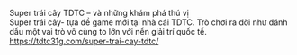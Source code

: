 
Super trái cây TDTC – và những khám phá thú vị	
Super trái cây- tựa đề game mới tại nhà cái TDTC. Trò chơi ra đời như đánh dấu một vai trò vô cùng to lớn với nền giải trí quốc tế.	
https://tdtc31g.com/super-trai-cay-tdtc/